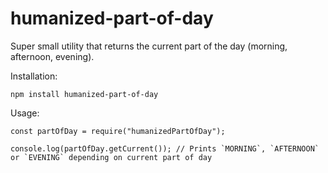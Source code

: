 # humanized-part-of-day

Super small utility that returns the current part of the day (morning, afternoon, evening).

Installation:

```
npm install humanized-part-of-day
```

Usage:

```
const partOfDay = require("humanizedPartOfDay");

console.log(partOfDay.getCurrent()); // Prints `MORNING`, `AFTERNOON` or `EVENING` depending on current part of day
```

